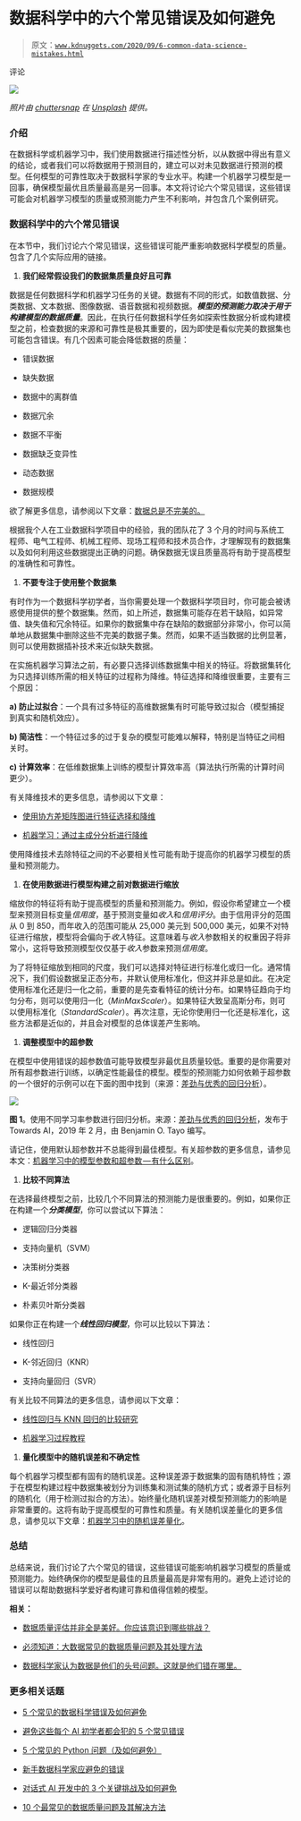 # 数据科学中的六个常见错误及如何避免

> 原文：[`www.kdnuggets.com/2020/09/6-common-data-science-mistakes.html`](https://www.kdnuggets.com/2020/09/6-common-data-science-mistakes.html)

评论

![](img/97882db692355f38fadc7052f944aab0.png)

*照片由 [chuttersnap](https://unsplash.com/@chuttersnap?utm_source=medium&utm_medium=referral) 在 [Unsplash](https://unsplash.com?utm_source=medium&utm_medium=referral) 提供。*

### 介绍

在数据科学或机器学习中，我们使用数据进行描述性分析，以从数据中得出有意义的结论，或者我们可以将数据用于预测目的，建立可以对未见数据进行预测的模型。任何模型的可靠性取决于数据科学家的专业水平。构建一个机器学习模型是一回事，确保模型最优且质量最高是另一回事。本文将讨论六个常见错误，这些错误可能会对机器学习模型的质量或预测能力产生不利影响，并包含几个案例研究。

### 数据科学中的六个常见错误

在本节中，我们讨论六个常见错误，这些错误可能严重影响数据科学模型的质量。包含了几个实际应用的链接。

1.  **我们经常假设我们的数据集质量良好且可靠**

数据是任何数据科学和机器学习任务的关键。数据有不同的形式，如数值数据、分类数据、文本数据、图像数据、语音数据和视频数据。***模型的预测能力取决于用于构建模型的数据质量***。因此，在执行任何数据科学任务如探索性数据分析或构建模型之前，检查数据的来源和可靠性是极其重要的，因为即使是看似完美的数据集也可能包含错误。有几个因素可能会降低数据的质量：

+   错误数据

+   缺失数据

+   数据中的离群值

+   数据冗余

+   数据不平衡

+   数据缺乏变异性

+   动态数据

+   数据规模

欲了解更多信息，请参阅以下文章：[数据总是不完美的。](https://medium.com/towards-artificial-intelligence/data-is-always-imperfect-8611d667dd10)

根据我个人在工业数据科学项目中的经验，我的团队花了 3 个月的时间与系统工程师、电气工程师、机械工程师、现场工程师和技术员合作，才理解现有的数据集以及如何利用这些数据提出正确的问题。确保数据无误且质量高将有助于提高模型的准确性和可靠性。

1.  **不要专注于使用整个数据集**

有时作为一个数据科学初学者，当你需要处理一个数据科学项目时，你可能会被诱惑使用提供的整个数据集。然而，如上所述，数据集可能存在若干缺陷，如异常值、缺失值和冗余特征。如果你的数据集中存在缺陷的数据部分非常小，你可以简单地从数据集中删除这些不完美的数据子集。然而，如果不适当数据的比例显著，则可以使用数据插补技术来近似缺失数据。

在实施机器学习算法之前，有必要只选择训练数据集中相关的特征。将数据集转化为只选择训练所需的相关特征的过程称为降维。特征选择和降维很重要，主要有三个原因：

**a) 防止过拟合**：一个具有过多特征的高维数据集有时可能导致过拟合（模型捕捉到真实和随机效应）。

**b) 简洁性**：一个特征过多的过于复杂的模型可能难以解释，特别是当特征之间相关时。

**c) 计算效率**：在低维数据集上训练的模型计算效率高（算法执行所需的计算时间更少）。

有关降维技术的更多信息，请参阅以下文章：

+   [使用协方差矩阵图进行特征选择和降维](https://medium.com/towards-artificial-intelligence/feature-selection-and-dimensionality-reduction-using-covariance-matrix-plot-b4c7498abd07)

+   [机器学习：通过主成分分析进行降维](https://medium.com/towards-artificial-intelligence/machine-learning-dimensionality-reduction-via-principal-component-analysis-1bdc77462831)

使用降维技术去除特征之间的不必要相关性可能有助于提高你的机器学习模型的质量和预测能力。

1.  **在使用数据进行模型构建之前对数据进行缩放**

缩放你的特征将有助于提高模型的质量和预测能力。例如，假设你希望建立一个模型来预测目标变量*信用度*，基于预测变量如*收入*和*信用评分*。由于信用评分的范围从 0 到 850，而年收入的范围可能从 25,000 美元到 500,000 美元，如果不对特征进行缩放，模型将会偏向于*收入*特征。这意味着与*收入*参数相关的权重因子将非常小，这将导致预测模型仅仅基于*收入*参数来预测*信用度*。

为了将特征缩放到相同的尺度，我们可以选择对特征进行标准化或归一化。通常情况下，我们假设数据呈正态分布，并默认使用标准化，但这并非总是如此。在决定使用标准化还是归一化之前，重要的是先查看特征的统计分布。如果特征趋向于均匀分布，则可以使用归一化（*MinMaxScaler*）。如果特征大致呈高斯分布，则可以使用标准化（*StandardScaler*）。再次注意，无论你使用归一化还是标准化，这些方法都是近似的，并且会对模型的总体误差产生影响。

1.  **调整模型中的超参数**

在模型中使用错误的超参数值可能导致模型非最优且质量较低。重要的是你需要对所有超参数进行训练，以确定性能最佳的模型。模型的预测能力如何依赖于超参数的一个很好的示例可以在下面的图中找到（来源：[差劲与优秀的回归分析](https://medium.com/towards-artificial-intelligence/bad-and-good-regression-analysis-700ca9b506ff)）。

![](img/87bb2bae300c321cf46483dfefaa6cd2.png)

**图 1**。使用不同学习率参数进行回归分析。来源：[差劲与优秀的回归分析](https://medium.com/towards-artificial-intelligence/bad-and-good-regression-analysis-700ca9b506ff)，发布于 Towards AI，2019 年 2 月，由 Benjamin O. Tayo 编写。

请记住，使用默认超参数并不总能得到最佳模型。有关超参数的更多信息，请参见本文：[机器学习中的模型参数和超参数 — 有什么区别](https://towardsdatascience.com/model-parameters-and-hyperparameters-in-machine-learning-what-is-the-difference-702d30970f6)。

1.  **比较不同算法**

在选择最终模型之前，比较几个不同算法的预测能力是很重要的。例如，如果你正在构建一个***分类模型***，你可以尝试以下算法：

+   逻辑回归分类器

+   支持向量机（SVM）

+   决策树分类器

+   K-最近邻分类器

+   朴素贝叶斯分类器

如果你正在构建一个***线性回归模型***，你可以比较以下算法：

+   线性回归

+   K-邻近回归（KNR）

+   支持向量回归（SVR）

有关比较不同算法的更多信息，请参阅以下文章：

+   [线性回归与 KNN 回归的比较研究](https://medium.com/towards-artificial-intelligence/a-comparative-study-of-linear-and-knn-regression-a31955e6263d)

+   [机器学习过程教程](https://medium.com/swlh/machine-learning-process-tutorial-222327f53efb)

1.  **量化模型中的随机误差和不确定性**

每个机器学习模型都有固有的随机误差。这种误差源于数据集的固有随机特性；源于在模型构建过程中数据集被划分为训练集和测试集的随机方式；或者源于目标列的随机化（用于检测过拟合的方法）。始终量化随机误差对模型预测能力的影响是非常重要的。这将有助于提高模型的可靠性和质量。有关随机误差量化的更多信息，请参见以下文章：[机器学习中的随机误差量化](https://medium.com/towards-artificial-intelligence/random-error-quantification-in-machine-learning-846f6e78e519)。

### 总结

总结来说，我们讨论了六个常见的错误，这些错误可能影响机器学习模型的质量或预测能力。始终确保你的模型是最佳的且质量最高是非常有用的。避免上述讨论的错误可以帮助数据科学爱好者构建可靠和值得信赖的模型。

**相关：**

+   [数据质量评估并非全是美好。你应该意识到哪些挑战？](https://www.kdnuggets.com/2019/09/data-quality-assessment-challenges.html)

+   [必须知道：大数据常见的数据质量问题及其处理方法](https://www.kdnuggets.com/2017/05/must-know-common-data-quality-issues-big-data.html)

+   [数据科学家认为数据是他们的头号问题。这就是他们错在哪里。](https://www.kdnuggets.com/2020/09/data-scientist-data-problem-wrong.html)

### 更多相关话题

+   [5 个常见的数据科学错误及如何避免](https://www.kdnuggets.com/5-common-data-science-mistakes-and-how-to-avoid-them)

+   [避免这些每个 AI 初学者都会犯的 5 个常见错误](https://www.kdnuggets.com/avoid-these-5-common-mistakes-every-novice-in-ai-makes)

+   [5 个常见的 Python 问题（及如何避免）](https://www.kdnuggets.com/5-common-python-gotchas-and-how-to-avoid-them)

+   [新手数据科学家应避免的错误](https://www.kdnuggets.com/2022/06/mistakes-newbie-data-scientists-avoid.html)

+   [对话式 AI 开发中的 3 个关键挑战及如何避免](https://www.kdnuggets.com/3-crucial-challenges-in-conversational-ai-development-and-how-to-avoid-them)

+   [10 个最常见的数据质量问题及其解决方法](https://www.kdnuggets.com/2022/11/10-common-data-quality-issues-fix.html)
